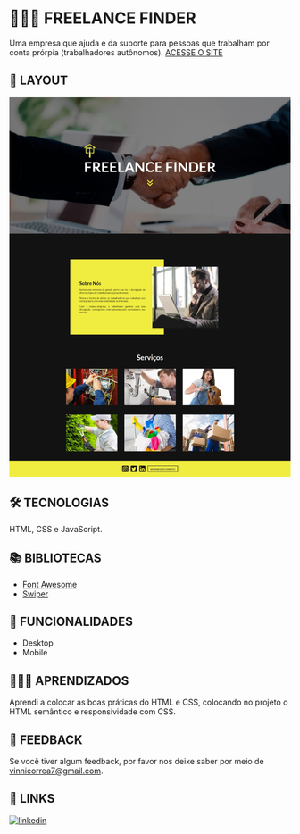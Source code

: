 
# 👨🏻‍💼 FREELANCE FINDER

Uma empresa que ajuda e da suporte para pessoas que trabalham por conta prórpia (trabalhadores autônomos).
[ACESSE O SITE](https://viniciuswx.github.io/freelance-finder/)


## 📃 LAYOUT

<p align="center">
  <a href="https://viniciuswx.github.io/freelance-finder/">
    <img alt="" src="print-page.jpeg">
  </a>
</p>


## 🛠 TECNOLOGIAS

HTML, CSS e JavaScript.


## 📚 BIBLIOTECAS

 - [Font Awesome](https://fontawesome.com/)
 - [Swiper](https://swiperjs.com/)


## 📲 FUNCIONALIDADES

 - Desktop
 - Mobile


## 👨🏻‍💻 APRENDIZADOS

Aprendi a colocar as boas práticas do HTML e CSS, colocando no projeto o HTML semântico e responsividade com CSS.


## 🧩 FEEDBACK

Se você tiver algum feedback, por favor nos deixe saber por meio de vinnicorrea7@gmail.com.


## 🔗 LINKS

[![linkedin](https://img.shields.io/badge/linkedin-0A66C2?style=for-the-badge&logo=linkedin&logoColor=white)](https://www.linkedin.com/in/vinicius-graciano-5081501a1/)

